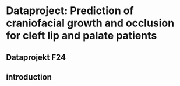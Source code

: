 # Dataproject: Prediction of craniofacial growth and occlusion for cleft lip and palate patients
## Dataprojekt F24


## introduction


